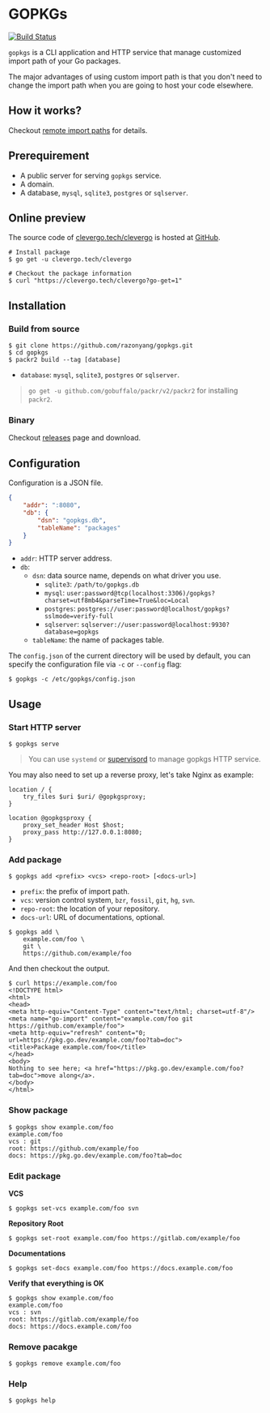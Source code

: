 # GOPKGs
[![Build Status](https://img.shields.io/travis/razonyang/gopkgs?style=flat-square)](https://travis-ci.org/razonyang/gopkgs)

`gopkgs` is a CLI application and HTTP service that manage customized import path of your Go packages.

The major advantages of using custom import path is that you don't need to change the import path when you are going to host your code elsewhere.

## How it works?

Checkout [remote import paths](https://golang.org/cmd/go/#hdr-Remote_import_paths) for details.

## Prerequirement

- A public server for serving `gopkgs` service.
- A domain.
- A database, `mysql`, `sqlite3`, `postgres` or `sqlserver`.


## Online preview

The source code of [clevergo.tech/clevergo](https://github.com/clevergo/clevergo/blob/master/go.mod) is hosted at [GitHub](https://github.com/clevergo/clevergo).

```shell
# Install package
$ go get -u clevergo.tech/clevergo

# Checkout the package information
$ curl "https://clevergo.tech/clevergo?go-get=1"
```

## Installation

### Build from source

```shell
$ git clone https://github.com/razonyang/gopkgs.git
$ cd gopkgs
$ packr2 build --tag [database]
```

- `database`: `mysql`, `sqlite3`, `postgres` or `sqlserver`.

> `go get -u github.com/gobuffalo/packr/v2/packr2` for installing `packr2`.

### Binary

Checkout [releases](https://github.com/razonyang/gopkgs/releases) page and download.

## Configuration

Configuration is a JSON file.

```json
{
    "addr": ":8080",
    "db": {
        "dsn": "gopkgs.db",
        "tableName": "packages"
    }
}
```

- `addr`: HTTP server address.
- `db`:
    - `dsn`: data source name, depends on what driver you use.
        - `sqlite3`: `/path/to/gopkgs.db`
        - `mysql`: `user:password@tcp(localhost:3306)/gopkgs?charset=utf8mb4&parseTime=True&loc=Local`
        - `postgres`: `postgres://user:password@localhost/gopkgs?sslmode=verify-full`
        - `sqlserver`: `sqlserver://user:password@localhost:9930?database=gopkgs`
    - `tableName`: the name of packages table.

The `config.json` of the current directory will be used by default, you can specify the configuration file via `-c` or `--config` flag:

```shell
$ gopkgs -c /etc/gopkgs/config.json
```

## Usage

### Start HTTP server

```shell
$ gopkgs serve
```

> You can use `systemd` or [supervisord](http://supervisord.org/) to manage gopkgs HTTP service.

You may also need to set up a reverse proxy, let's take Nginx as example:

```nginx
location / {
    try_files $uri $uri/ @gopkgsproxy;
}

location @gopkgsproxy {
    proxy_set_header Host $host;
    proxy_pass http://127.0.0.1:8080;
}  
```

### Add package

```shell
$ gopkgs add <prefix> <vcs> <repo-root> [<docs-url>]
```

- `prefix`: the prefix of import path.
- `vcs`: version control system, `bzr`, `fossil`, `git`, `hg`, `svn`.
- `repo-root`: the location of your repository.
- `docs-url`: URL of documentations, optional.

```shell
$ gopkgs add \
    example.com/foo \
    git \
    https://github.com/example/foo
```

And then checkout the output.

```shell
$ curl https://example.com/foo
<!DOCTYPE html>
<html>
<head>
<meta http-equiv="Content-Type" content="text/html; charset=utf-8"/>
<meta name="go-import" content="example.com/foo git https://github.com/example/foo">
<meta http-equiv="refresh" content="0; url=https://pkg.go.dev/example.com/foo?tab=doc">
<title>Package example.com/foo</title>
</head>
<body>
Nothing to see here; <a href="https://pkg.go.dev/example.com/foo?tab=doc">move along</a>.
</body>
</html>
```

### Show package

```shell
$ gopkgs show example.com/foo
example.com/foo
vcs : git
root: https://github.com/example/foo
docs: https://pkg.go.dev/example.com/foo?tab=doc
```

### Edit package

**VCS**

```shell
$ gopkgs set-vcs example.com/foo svn
```

**Repository Root**

```shell
$ gopkgs set-root example.com/foo https://gitlab.com/example/foo
```

**Documentations**

```shell
$ gopkgs set-docs example.com/foo https://docs.example.com/foo
```

**Verify that everything is OK**

```shell
$ gopkgs show example.com/foo
example.com/foo
vcs : svn
root: https://gitlab.com/example/foo
docs: https://docs.example.com/foo
```

### Remove pacakge

```shell
$ gopkgs remove example.com/foo
```

### Help

```shell
$ gopkgs help
```